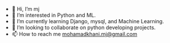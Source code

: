 - 👋 Hi, I’m mj
- 👀 I’m interested in Python and ML.
- 🌱 I’m currently learning Django, mysql, and Machine Learning.
- 💞️ I’m looking to collaborate on python developing projects.
- 📫 How to reach me mohamadkhani.mj@gmail.com

<!---
mjmkh/mjmkh is a ✨ special ✨ repository because its `README.md` (this file) appears on your GitHub profile.
You can click the Preview link to take a look at your changes.
--->
